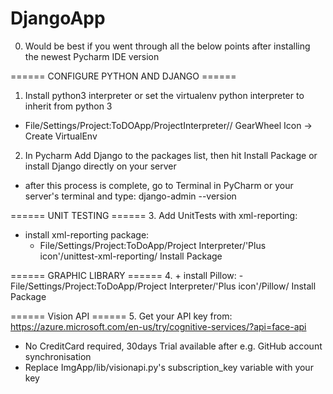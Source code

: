 # DjangoApp

0. Would be best if you went through all the below points after installing the newest Pycharm IDE version

====== CONFIGURE PYTHON AND DJANGO ======
1. Install python3 interpreter or set the virtualenv python interpreter to inherit from python 3
  + File/Settings/Project:ToDOApp/ProjectInterpreter// GearWheel Icon -> Create VirtualEnv
2. In Pycharm Add Django to the packages list, then hit Install Package or install Django directly on your server
  + after this process is complete, go to Terminal in PyCharm or your server's terminal and type: django-admin --version

====== UNIT TESTING ======
3. Add UnitTests with xml-reporting:
  + install xml-reporting package:
    - File/Settings/Project:ToDoApp/Project Interpreter/'Plus icon'/unittest-xml-reporting/ Install Package

====== GRAPHIC LIBRARY ======
4. + install Pillow:
    - File/Settings/Project:ToDoApp/Project Interpreter/'Plus icon'/Pillow/ Install Package

====== Vision API ======
5. Get your API key from: https://azure.microsoft.com/en-us/try/cognitive-services/?api=face-api
  + No CreditCard required, 30days Trial available after e.g. GitHub account synchronisation
  + Replace ImgApp/lib/visionapi.py's subscription_key variable with your key
